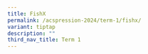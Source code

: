 ```yaml
---
title: FishX
permalink: /acspression-2024/term-1/fishx/
variant: tiptap
description: ""
third_nav_title: Term 1
---
```

